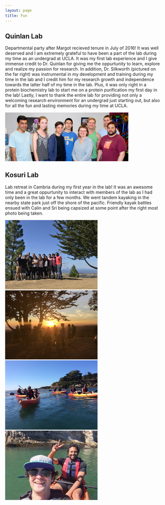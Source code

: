 ```yaml
---
layout: page
title: Fun
---
```


## Quinlan Lab

Departmental party after Margot recieved tenure in July of 2016! It was well deserved and I am extremely grateful to have been a part of the lab during my time as an undergrad at UCLA. It was my first lab experience and I give immense credit to Dr. Quinlan for giving me the oppurtunity to learn, explore and realize my passion for research. In addition, Dr. Silkworth (pictured on the far right) was instrumental in my development and training during my time in the lab and I credit him for my research growth and independence towards the latter half of my time in the lab. Plus, it was only right in a protein biochemistry lab to start me on a protein purification my first day in the lab! Lastly, I want to thank the entire lab for providing not only a welcoming research environment for an undergrad just starting out, but also for all the fun and lasting memories during my time at UCLA.

<img src="assets/images/qlab1.jpeg" width="400"> 


## Kosuri Lab

Lab retreat in Cambria during my first year in the lab! It was an awesome time and a great oppurtunity to interact with members of the lab as I had only been in the lab for a few months. We went tandem kayaking in the nearby state park just off the shore of the pacific. Friendly kayak battles ensued with Calin and Sri being capsized at some point after the right most photo being taken.

<img src="assets/images/klab1.jpeg" width="300"> <img src="assets/images/klab2.jpeg" width="300"> <img src="assets/images/klab5.jpeg" width="300"> <img src="assets/images/klab6.jpeg" width="300"> 







